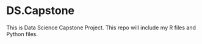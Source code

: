 # DS.Capstone
This is Data Science Capstone Project.
This repo will include my R files and Python files.
